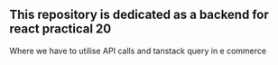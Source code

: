 ## This repository is dedicated as a backend for react practical 20

Where we have to utilise API calls and tanstack query in e commerce
